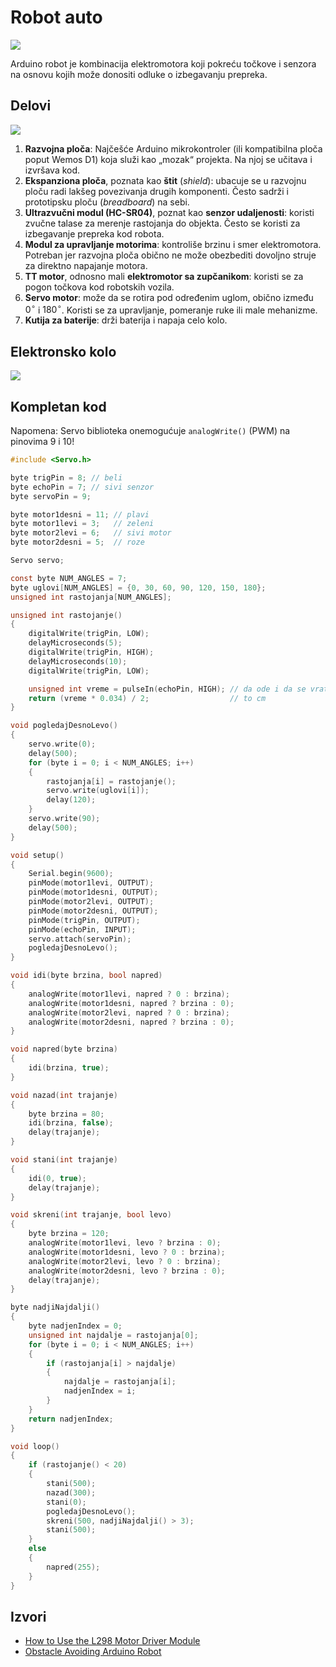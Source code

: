 # Robot auto

![](../slike/arduino-robot.jpg)

Arduino robot je kombinacija elektromotora koji pokreću točkove i senzora na osnovu kojih može donositi odluke o izbegavanju prepreka.

## Delovi

![](../slike/moduli/robot-delovi.webp)

1. **Razvojna ploča**: Najčešće Arduino mikrokontroler (ili kompatibilna ploča poput Wemos D1) koja služi kao „mozak“ projekta. Na njoj se učitava i izvršava kod.
2. **Ekspanziona ploča**, poznata kao **štit** (*shield*): ubacuje se u razvojnu ploču radi lakšeg povezivanja drugih komponenti. Često sadrži i prototipsku ploču (*breadboard*) na sebi.
3. **Ultrazvučni modul (HC-SR04)**, poznat kao **senzor udaljenosti**: koristi zvučne talase za merenje rastojanja do objekta. Često se koristi za izbegavanje prepreka kod robota.
4. **Modul za upravljanje motorima**: kontroliše brzinu i smer elektromotora. Potreban jer razvojna ploča obično ne može obezbediti dovoljno struje za direktno napajanje motora.
5. **TT motor**, odnosno mali **elektromotor sa zupčanikom**: koristi se za pogon točkova kod robotskih vozila.
6. **Servo motor**: može da se rotira pod određenim uglom, obično između $0^\circ$ i $180^\circ$. Koristi se za upravljanje, pomeranje ruke ili male mehanizme.
7. **Kutija za baterije**: drži baterija i napaja celo kolo.

## Elektronsko kolo

![](../slike/arduino-robot-kolo.png)

## Kompletan kod

Napomena: Servo biblioteka onemogućuje `analogWrite()` (PWM) na pinovima 9 i 10!

```c
#include <Servo.h>

byte trigPin = 8; // beli
byte echoPin = 7; // sivi senzor
byte servoPin = 9;

byte motor1desni = 11; // plavi
byte motor1levi = 3;   // zeleni
byte motor2levi = 6;   // sivi motor
byte motor2desni = 5;  // roze

Servo servo;

const byte NUM_ANGLES = 7;
byte uglovi[NUM_ANGLES] = {0, 30, 60, 90, 120, 150, 180};
unsigned int rastojanja[NUM_ANGLES];

unsigned int rastojanje()
{
    digitalWrite(trigPin, LOW);
    delayMicroseconds(5);
    digitalWrite(trigPin, HIGH);
    delayMicroseconds(10);
    digitalWrite(trigPin, LOW);

    unsigned int vreme = pulseIn(echoPin, HIGH); // da ode i da se vrati
    return (vreme * 0.034) / 2;                  // to cm
}

void pogledajDesnoLevo()
{
    servo.write(0);
    delay(500);
    for (byte i = 0; i < NUM_ANGLES; i++)
    {
        rastojanja[i] = rastojanje();
        servo.write(uglovi[i]);
        delay(120);
    }
    servo.write(90);
    delay(500);
}

void setup()
{
    Serial.begin(9600);
    pinMode(motor1levi, OUTPUT);
    pinMode(motor1desni, OUTPUT);
    pinMode(motor2levi, OUTPUT);
    pinMode(motor2desni, OUTPUT);
    pinMode(trigPin, OUTPUT);
    pinMode(echoPin, INPUT);
    servo.attach(servoPin);
    pogledajDesnoLevo();
}

void idi(byte brzina, bool napred)
{
    analogWrite(motor1levi, napred ? 0 : brzina);
    analogWrite(motor1desni, napred ? brzina : 0);
    analogWrite(motor2levi, napred ? 0 : brzina);
    analogWrite(motor2desni, napred ? brzina : 0);
}

void napred(byte brzina)
{
    idi(brzina, true);
}

void nazad(int trajanje)
{
    byte brzina = 80;
    idi(brzina, false);
    delay(trajanje);
}

void stani(int trajanje)
{
    idi(0, true);
    delay(trajanje);
}

void skreni(int trajanje, bool levo)
{
    byte brzina = 120;
    analogWrite(motor1levi, levo ? brzina : 0);
    analogWrite(motor1desni, levo ? 0 : brzina);
    analogWrite(motor2levi, levo ? 0 : brzina);
    analogWrite(motor2desni, levo ? brzina : 0);
    delay(trajanje);
}

byte nadjiNajdalji()
{
    byte nadjenIndex = 0;
    unsigned int najdalje = rastojanja[0];
    for (byte i = 0; i < NUM_ANGLES; i++)
    {
        if (rastojanja[i] > najdalje)
        {
            najdalje = rastojanja[i];
            nadjenIndex = i;
        }
    }
    return nadjenIndex;
}

void loop()
{
    if (rastojanje() < 20)
    {
        stani(500);
        nazad(300);
        stani(0);
        pogledajDesnoLevo();
        skreni(500, nadjiNajdalji() > 3);
        stani(500);
    }
    else
    {
        napred(255);
    }
}
```

## Izvori

- [How to Use the L298 Motor Driver Module](https://www.instructables.com/How-to-use-the-L298-Motor-Driver-Module-Arduino-Tu/)
- [Obstacle Avoiding Arduino Robot](https://www.instructables.com/Bluetooth-Controlled-Obstacle-Avoiding-Arduino-Rob/)